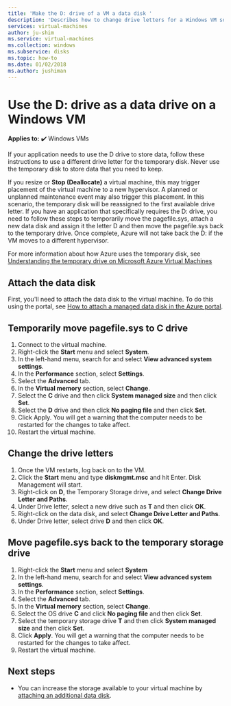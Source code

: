 ```yaml
---
title: 'Make the D: drive of a VM a data disk '
description: 'Describes how to change drive letters for a Windows VM so that you can use the D: drive as a data drive.'
services: virtual-machines
author: ju-shim
ms.service: virtual-machines
ms.collection: windows
ms.subservice: disks
ms.topic: how-to
ms.date: 01/02/2018
ms.author: jushiman
---
```

# Use the D: drive as a data drive on a Windows VM

**Applies to:** :heavy_check_mark: Windows VMs 


If your application needs to use the D drive to store data, follow these instructions to use a different drive letter for the temporary disk. Never use the temporary disk to store data that you need to keep.

If you resize or **Stop (Deallocate)** a virtual machine, this may trigger placement of the virtual machine to a new hypervisor. A planned or unplanned maintenance event may also trigger this placement. In this scenario, the temporary disk will be reassigned to the first available drive letter. If you have an application that specifically requires the D: drive, you need to follow these steps to temporarily move the pagefile.sys, attach a new data disk and assign it the letter D and then move the pagefile.sys back to the temporary drive. Once complete, Azure will not take back the D: if the VM moves to a different hypervisor.

For more information about how Azure uses the temporary disk, see [Understanding the temporary drive on Microsoft Azure Virtual Machines](/archive/blogs/mast/understanding-the-temporary-drive-on-windows-azure-virtual-machines)

## Attach the data disk
First, you'll need to attach the data disk to the virtual machine. To do this using the portal, see [How to attach a managed data disk in the Azure portal](attach-managed-disk-portal.md).

## Temporarily move pagefile.sys to C drive
1. Connect to the virtual machine. 
2. Right-click the **Start** menu and select **System**.
3. In the left-hand menu, search for and select **View advanced system settings**.
4. In the **Performance** section, select **Settings**.
5. Select the **Advanced** tab.
6. In the **Virtual memory** section, select **Change**.
7. Select the **C** drive and then click **System managed size** and then click **Set**.
8. Select the **D** drive and then click **No paging file** and then click **Set**.
9. Click Apply. You will get a warning that the computer needs to be restarted for the changes to take affect.
10. Restart the virtual machine.

## Change the drive letters
1. Once the VM restarts, log back on to the VM.
2. Click the **Start** menu and type **diskmgmt.msc** and hit Enter. Disk Management will start.
3. Right-click on **D**, the Temporary Storage drive, and select **Change Drive Letter and Paths**.
4. Under Drive letter, select a new drive such as **T** and then click **OK**. 
5. Right-click on the data disk, and select **Change Drive Letter and Paths**.
6. Under Drive letter, select drive **D** and then click **OK**. 

## Move pagefile.sys back to the temporary storage drive
1. Right-click the **Start** menu and select **System**
2. In the left-hand menu, search for and select **View advanced system settings**.
3. In the **Performance** section, select **Settings**.
4. Select the **Advanced** tab.
5. In the **Virtual memory** section, select **Change**.
6. Select the OS drive **C** and click **No paging file** and then click **Set**.
7. Select the temporary storage drive **T** and then click **System managed size** and then click **Set**.
8. Click **Apply**. You will get a warning that the computer needs to be restarted for the changes to take affect.
9. Restart the virtual machine.

## Next steps
* You can increase the storage available to your virtual machine by [attaching an additional data disk](attach-managed-disk-portal.md).
